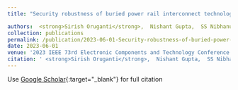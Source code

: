 ```yaml
---
title: "Security robustness of buried power rail interconnect technology: Modeling, analysis and countermeasures"

authors:  <strong>Sirish Oruganti</strong>,  Nishant Gupta,  SS Nibhanupudi,  Meizhi Wang,  Jaydeep Kulkarni
collection: publications
permalink: /publication/2023-06-01-Security-robustness-of-buried-power-rail-interconnect-technology-Modeling-analysis-and-countermeasures
date: 2023-06-01
venue: '2023 IEEE 73rd Electronic Components and Technology Conference (ECTC)'
citation: ' <strong>Sirish Oruganti</strong>,  Nishant Gupta,  SS Nibhanupudi,  Meizhi Wang,  Jaydeep Kulkarni, &quot;Security robustness of buried power rail interconnect technology: Modeling, analysis and countermeasures.&quot; 2023 IEEE 73rd Electronic Components and Technology Conference (ECTC), 2023.'
---
```

Use [Google Scholar](https://scholar.google.com/scholar?q=Security+robustness+of+buried+power+rail+interconnect+technology:+Modeling,+analysis+and+countermeasures){:target="_blank"} for full citation